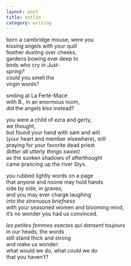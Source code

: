 ```yaml
---
layout: post
title: estlin
category: writing
---
```


born a cambridge mouse, were you <br />
kissing angels with your quill <br />
feather dusting over cheeks, <br />
gardens bowing ever deep to <br />
birds who cry *in Just- <br />
spring?* <br />
could you smell the <br />
virgin words?

smiling at La Ferté-Macé <br />
with B., in an enormous room, <br />
did the angels kiss instead?

you were a child of ezra and gerty, <br />
we thought, <br />
but found your hand with sam and will <br />
(your heart and member elsewhere), still <br />
praying for your favorite dead priest <br />
*(bitter all utterly things sweet)* <br />
as the sunken shadows of afterthought <br />
came prancing up the river Styx.

you rubbed lightly words on a page <br />
that anyone and noone may hold hands <br />
side by side, in graves, <br />
and you may ever charge laughing <br />
*into the strenuous briefness* <br />
with your seasoned women and blooming mind, <br />
it’s no wonder you had us convinced.

*les petites femmes exactes qui dansent toujours* <br />
in our heads, the words <br />
still stand thick and strong <br />
and make us wonder: <br />
what would we do, what *could* we do <br />
that you haven’t?

